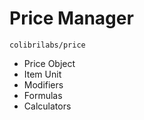 # Price Manager

`colibrilabs/price`

- Price Object
- Item Unit
- Modifiers
- Formulas
- Calculators
